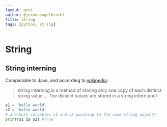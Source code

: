```yaml
---
layout: post
author: @jeroeningelbrecht
title: string
tags: [python, string]
---
```

# String
## String interning
Comparable to Java, and according to [wikipedia](https://en.wikipedia.org/wiki/String_interning):
>  string interning is a method of storing only one copy of each distinct string value ... The distinct values are stored in a string intern pool

```python
s1 = 'hello world'
s2 = 'hello world'
# are both variables s1 and s2 pointing to the same string object?
print(s1 is s2) #True
```